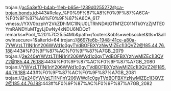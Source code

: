 trojan://ac5a3ef0-b4ab-11eb-b65e-1239d0255272@ca-trojan.bonds.id:443#Relay_%F0%9F%87%A8%F0%9F%87%A6CA-%F0%9F%87%A8%F0%9F%87%A6CA_617
vmess://YXV0bzphY2VkZDhlMC1lNjU0LTRhNDAtOTM1ZC01NTk0YzZjMTE0YmRANDYuMTgyLjEwNy4xNDU6NDQz?remarks=Pool_%20%7C25.54Mb&path=/footers&obfs=websocket&tls=1&allowInsecure=1&alterId=64
trojan://8697fe6b-1948-41ce-a80a-7YWVzLTI1Ni1nY206WWd1c0gyTVdBOFBXYzNwMlZEc1I3QVZ2@185.44.76.188:443#%F0%9F%87%AC%F0%9F%87%A7GB_2079
trojan://2e240eYWVzLTI1Ni1nY206WWd1c0gyTVdBOFBXYzNwMlZEc1I3QVZ2@185.44.76.188:443#%F0%9F%87%AC%F0%9F%87%A7GB_2080
trojan://YWVzLTI1Ni1nY206WWd1c0gyTVdBOFBXYzNwMlZEc1I3QVZ2@185.44.76.188:443#%F0%9F%87%AC%F0%9F%87%A7GB_2081
trojan://2e240YWVzLTI1Ni1nY206WWd1c0gyTVdBOFBXYzNwMlZEc1I3QVZ2@185.44.76.188:443#%F0%9F%87%AC%F0%9F%87%A7GB_2082

